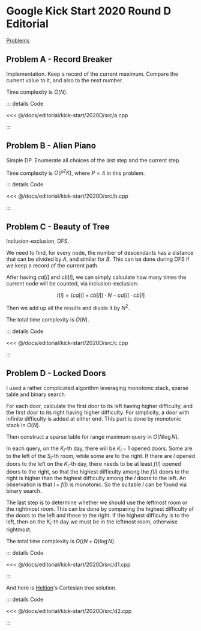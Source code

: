 # Google Kick Start 2020 Round D Editorial

[Problems](https://codingcompetitions.withgoogle.com/kickstart/round/000000000019ff08)

## Problem A - Record Breaker

Implementation. Keep a record of the current maximum. Compare the current value to it, and also to the next number.

Time complexity is $O(N)$.

::: details Code

<<< @/docs/editorial/kick-start/2020D/src/a.cpp

:::

## Problem B - Alien Piano

Simple DP. Enumerate all choices of the last step and the current step.

Time complexity is $O(P^2K)$, where $P=4$ in this problem.

::: details Code

<<< @/docs/editorial/kick-start/2020D/src/b.cpp

:::

## Problem C - Beauty of Tree

Inclusion-exclusion, DFS.

We need to find, for every node, the number of descendants has a distance that can be divided by $A$, and similar for $B$. This can be done during DFS if we keep a record of the current path.

After having $ca[i]$ and $cb[i]$, we can simply calculate how many times the current node will be counted, via inclusion-exclusion:

$$t[i]=(ca[i]+cb[i])\cdot N-ca[i]\cdot cb[i]$$

Then we add up all the results and divide it by $N^2$.

The total time complexity is $O(N)$.

::: details Code

<<< @/docs/editorial/kick-start/2020D/src/c.cpp

:::

## Problem D - Locked Doors

I used a rather complicated algorithm leveraging monotonic stack, sparse table and binary search.

For each door, calculate the first door to its left having higher difficulty, and the first door to its right having higher difficulty. For simplicity, a door with infinite difficulty is added at either end. This part is done by monotonic stack in $O(N)$.

Then construct a sparse table for range maximum query in $O(N\log N)$.

In each query, on the $K_i$-th day, there will be $K_i-1$ opened doors. Some are to the left of the $S_i$-th room, while some are to the right. If there are $l$ opened doors to the left on the $K_i$-th day, there needs to be at least $f(l)$ opened doors to the right, so that the highest difficulty among the $f(l)$ doors to the right is higher than the highest difficulty among the $l$ doors to the left. An observation is that $l+f(l)$ is monotonic. So the suitable $l$ can be found via binary search.

The last step is to determine whether we should use the leftmost room or the rightmost room. This can be done by comparing the highest difficulty of the doors to the left and those to the right. If the highest difficulty is to the left, then on the $K_i$-th day we must be in the leftmost room, otherwise rightmost.

The total time complexity is $O((N+Q)\log N)$.

::: details Code

<<< @/docs/editorial/kick-start/2020D/src/d1.cpp

:::

And here is [Heltion](https://codeforces.com/profile/Heltion)'s Cartesian tree solution.

::: details Code

<<< @/docs/editorial/kick-start/2020D/src/d2.cpp

:::
